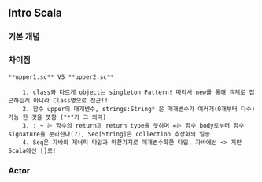 ## Intro Scala 

### 기본 개념
	


### 차이점
	**upper1.sc** VS **upper2.sc**

		1. class와 다르게 object는 singleton Pattern! 따라서 new를 통해 객체로 접근하는게 아니라 Class명으로 접근!!
		2. 함수 upper의 매개변수, strings:String* 은 매개변수가 여러개(0개부터 다수)가능 한 것을 뜻함 ("*"가 그 의미)
		3. : ~ 는 함수의 return과 return type을 뜻하며 =는 함수 body로부터 함수 signature을 분리한다(?), Seq[String]은 collection 추상화의 일종
		4. Seq은 자바의 제너릭 타입과 마찬가지로 매개변수화한 타입, 자바에선 <> 지만 Scala에선 []로! 

### Actor

